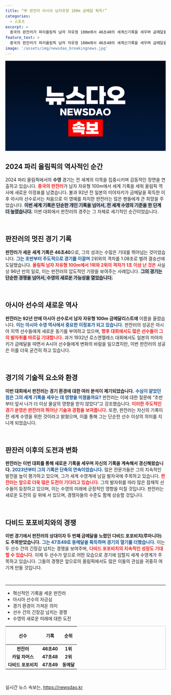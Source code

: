 ```yaml
---
title: “中 판잔러 아시아 남자유형 100m 금메달 획득!”
categories:
  - 스포츠
excerpt: >
  중국의 판잔러가 파리올림픽 남자 자유형 100m에서 46초40의 세계신기록을 세우며 금메달을 차지했습니다. 아시아 선수로는 92년 만의 쾌거, 1위와 2위의 격차는 1초 이상으로 96년 만의 기록 분배입니다!
feature_text: >
  중국의 판잔러가 파리올림픽 남자 자유형 100m에서 46초40의 세계신기록을 세우며 금메달을 차지했습니다. 아시아 선수로는 92년 만의 쾌거, 1위와 2위의 격차는 1초 이상으로 96년 만의 기록 분배입니다!
image: '/assets/img/newsdao_breakingnews.jpg'
---
```


<p><img src="/assets/img/newsdao_breakingnews.jpg" alt="cryptoinkorea 속보" /></p>

<h2 data-ke-size="size26">2024 파리 올림픽의 역사적인 순간</h2>

<p data-ke-size="size16">2024 파리 올림픽에서의 <b>수영</b> 경기는 전 세계의 이목을 집중시키며 감동적인 장면을 연출하고 있습니다. <b><span style="color: #ee2323;">중국의 판잔러</span></b>가 남자 자유형 100m에서 세계 기록을 세워 올림픽 역사에 새로운 이정표를 남겼습니다. 불과 92년 전 일본의 미야자키가 금메달을 획득한 이후 아시아 선수로서는 처음으로 이 영예를 차지한 판잔러는 많은 팬들에게 큰 희망을 주었습니다. <b><span style="background-color: #21538527;">이번 세계 기록은 단순한 개인 기록을 넘어서, 전 세계 수영의 기준을 한 단계 더 높였습니다.</span></b> 이번 대회에서 판잔러의 경주는 그 자체로 세기적인 순간이었습니다.</p>

<p data-ke-size="size16">&nbsp;</p>

<h2 data-ke-size="size26">판잔러의 멋진 경기 기록</h2>

<p data-ke-size="size16"><b>판잔러가 세운 세계 기록은 46초40</b>으로, 그의 성과는 수많은 기대를 뛰어넘는 것이었습니다. <b><span style="color: #1a5490;">그는 초반부터 주도적으로 경기를 이끌며</span></b> 2위와의 격차를 1.08초로 벌려 결승선에 도달했습니다. <b><span style="color: #ee2323;">올림픽 남자 자유형 100m에서 1위와 2위의 격차가 1초 이상 난 것은</span></b> 사실상 96년 만의 일로, 이는 판잔러의 압도적인 기량을 보여주는 사례입니다. <b><span style="background-color: #21538527;">그의 경기는 단순한 경쟁을 넘어서, 수영의 새로운 가능성을 열었습니다.</span></b></p>

<p data-ke-size="size16">&nbsp;</p>

<h2 data-ke-size="size26">아시아 선수의 새로운 역사</h2>

<p data-ke-size="size16"><b>판잔러는 92년 만에 아시아 선수로서 남자 자유형 100m 금메달리스트에</b> 이름을 올렸습니다. <b><span style="color: #1a5490;">이는 아시아 수영 역사에서 중요한 이정표가 되고 있습니다.</span></b> 판잔러의 성공은 아시아 지역 선수들에게 새로운 동기를 부여하고 있으며, <b><span style="color: #ee2323;">향후 대회에서도 많은 선수들이 그의 발자취를 따르길 기대합니다.</span></b> 과거 1932년 로스앤젤레스 대회에서도 일본의 미야자키가 금메달을 따면서 A시아 선수들에게 변화의 바람을 일으켰지만, 이번 판잔러의 성공은 이를 더욱 굳건히 하고 있습니다.</p>

<p data-ke-size="size16">&nbsp;</p>

<h2 data-ke-size="size26">경기의 기술적 요소와 환경</h2>

<p data-ke-size="size16"><b>이번 대회에서 판잔러는 경기 환경에 대한 여러 분석이 제기되었습니다.</b> <b><span style="color: #1a5490;">수심이 얕았던 점은 그의 세계 기록을 세우는 데 영향을 미쳤을까요?</span></b> 판잔러는 이에 대한 질문에 “초반부터 앞서 나가 더 이상 물살의 영향을 받지 않았다”고 강조했습니다. <b><span style="color: #ee2323;">이러한 주도적인 경기 운영은 판잔러의 뛰어난 기술과 경험을 보여줍니다.</span></b> 또한, 판잔러는 자신의 기록이 전 세계 수영을 위한 것이라고 밝혔으며, 이를 통해 그는 단순한 선수 이상의 의미를 지니게 되었습니다.</p>

<p data-ke-size="size16">&nbsp;</p>

<h2 data-ke-size="size26">판잔러 이후의 도전과 변화</h2>

<p data-ke-size="size16"><b>판잔러는 이번 대회를 통해 새로운 기록을 세우며 자신의 기록을 계속해서 경신해왔습니다.</b> <b><span style="color: #1a5490;">2023년부터 그의 기록은 단축의 연속이었습니다.</span></b> 많은 전문가들은 그의 지속적인 발전을 높이 평가하고 있으며, 그가 세계 수영계에 남길 발자국에 주목하고 있습니다. <b><span style="color: #ee2323;">판잔러는 앞으로 더욱 많은 도전이 기다리고 있습니다.</span></b> 그의 발자취를 따라 많은 잠재적 선수들이 등장하고 있으며, 이는 수영의 미래에 긍정적인 영향을 미칠 것입니다. 판잔러는 새로운 도전의 길 위에 서 있으며, 경쟁자들의 수준도 함께 상승할 것입니다.</p>

<p data-ke-size="size16">&nbsp;</p>

<h2 data-ke-size="size26">다비드 포포비치와의 경쟁</h2>

<p data-ke-size="size16"><b>이번 경기에서 판잔러의 상대이자 두 번째 금메달을 노렸던 다비드 포포비치(루마니아)도 주목받았습니다.</b> <b><span style="color: #1a5490;">그는 47초49로 동메달을 획득하며 경기의 열기를 더했습니다.</span></b> 이는 두 선수 간의 긴장감 넘치는 경쟁을 보여주며, <b><span style="color: #ee2323;">다비드 포포비치의 지속적인 성장도 기대할 수 있습니다.</span></b> 이제 두 선수가 앞으로 어떤 모습으로 경기에 임할지 세계 수영계가 주목하고 있습니다. 그들의 경쟁은 앞으로의 올림픽에서도 많은 이들의 관심을 귀중히 여기게 만들 것입니다.</p>

<p data-ke-size="size16">&nbsp;</p>

<hr>

<ul>
<li>혁신적인 기록을 세운 판잔러</li>
<li>아시아 선수의 자긍심</li>
<li>경기 환경이 가져온 의미</li>
<li>선수 간의 긴장감 넘치는 경쟁</li>
<li>수영의 새로운 미래에 대한 도전</li>
</ul>

<table style="width: 100%; border: 1px solid rgba(0, 0, 0, 0.2); border-collapse: collapse;">
<thead>
<tr>
<th style="text-align: center; height: 49px;"><b>선수</b></th>
<th style="text-align: center; height: 49px;"><b>기록</b></th>
<th style="text-align: center; height: 49px;"><b>순위</b></th>
</tr>
</thead>
<tbody>
<tr>
<td style="text-align: center; height: 17px;"><b>판잔러</b></td>
<td style="text-align: center; height: 17px;"><b>46초40</b></td>
<td style="text-align: center; height: 17px;"><b>1위</b></td>
</tr>
<tr>
<td style="text-align: center; height: 17px;"><b>카일 차머스</b></td>
<td style="text-align: center; height: 17px;"><b>47초48</b></td>
<td style="text-align: center; height: 17px;"><b>2위</b></td>
</tr>
<tr>
<td style="text-align: center; height: 17px;"><b>다비드 포포비치</b></td>
<td style="text-align: center; height: 17px;"><b>47초49</b></td>
<td style="text-align: center; height: 17px;"><b>동메달</b></td>
</tr>
</tbody>
</table>

<p data-ke-size="size16">&nbsp;</p>
실시간 뉴스 속보는, <a href="https://newsdao.kr" rel="dofollow">https://newsdao.kr</a>


